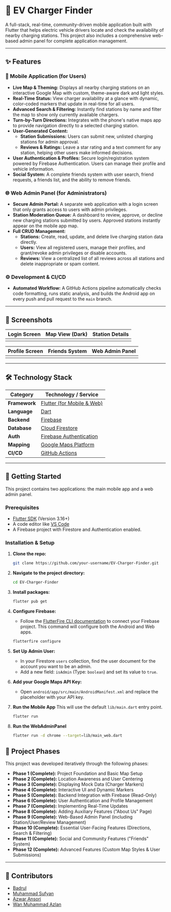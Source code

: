# 🚗 EV Charger Finder



A full-stack, real-time, community-driven mobile application built with Flutter that helps electric vehicle drivers locate and check the availability of nearby charging stations. This project also includes a comprehensive web-based admin panel for complete application management.

---

## ✨ Features

### 📱 Mobile Application (for Users)
- **Live Map & Theming:** Displays all nearby charging stations on an interactive Google Map with custom, theme-aware dark and light styles.
- **Real-Time Status:** View charger availability at a glance with dynamic, color-coded markers that update in real-time for all users.
- **Advanced Search & Filtering:** Instantly find stations by name and filter the map to show only currently available chargers.
- **Turn-by-Turn Directions:** Integrates with the phone's native maps app to provide navigation directly to a selected charging station.
- **User-Generated Content:**
  - **Station Submissions:** Users can submit new, unlisted charging stations for admin approval.
  - **Reviews & Ratings:** Leave a star rating and a text comment for any station, helping other users make informed decisions.
- **User Authentication & Profiles:** Secure login/registration system powered by Firebase Authentication. Users can manage their profile and vehicle information.
- **Social System:** A complete friends system with user search, friend requests, a friends list, and the ability to remove friends.

### 🌐 Web Admin Panel (for Administrators)
- **Secure Admin Portal:** A separate web application with a login screen that only grants access to users with admin privileges.
- **Station Moderation Queue:** A dashboard to review, approve, or decline new charging stations submitted by users. Approved stations instantly appear on the mobile app map.
- **Full CRUD Management:**
  - **Stations:** Create, read, update, and delete live charging station data directly.
  - **Users:** View all registered users, manage their profiles, and grant/revoke admin privileges or disable accounts.
  - **Reviews:** View a centralized list of all reviews across all stations and delete inappropriate or spam content.

### ⚙️ Development & CI/CD
- **Automated Workflow:** A GitHub Actions pipeline automatically checks code formatting, runs static analysis, and builds the Android app on every push and pull request to the `main` branch.

---

## 📸 Screenshots

| Login Screen | Map View (Dark) | Station Details |
| :---: | :---: | :---: |
| |  |  |

| Profile Screen | Friends System | Web Admin Panel |
| :---: | :---: | :---: |
|  |  |  |


---

## 🛠️ Technology Stack

| Category      | Technology / Service                                 |
|---------------|------------------------------------------------------|
| **Framework** | [Flutter (for Mobile & Web)](https://flutter.dev/)   |
| **Language**  | [Dart](https://dart.dev/)                            |
| **Backend**   | [Firebase](https://firebase.google.com/)             |
| **Database**  | [Cloud Firestore](https://firebase.google.com/products/firestore) |
| **Auth**      | [Firebase Authentication](https://firebase.google.com/products/auth) |
| **Mapping**   | [Google Maps Platform](https://mapsplatform.google.com/) |
| **CI/CD**     | [GitHub Actions](https://github.com/features/actions) |

---

## 🚀 Getting Started

This project contains two applications: the main mobile app and a web admin panel.

### Prerequisites
- [Flutter SDK](https://flutter.dev/docs/get-started/install) (Version 3.16+)
- A code editor like [VS Code](https://code.visualstudio.com/)
- A Firebase project with Firestore and Authentication enabled.

### Installation & Setup

1.  **Clone the repo:**
    ```sh
    git clone https://github.com/your-username/EV-Charger-Finder.git
    ```

2.  **Navigate to the project directory:**
    ```sh
    cd EV-Charger-Finder
    ```

3.  **Install packages:**
    ```sh
    flutter pub get
    ```

4.  **Configure Firebase:**
    - Follow the [FlutterFire CLI documentation](https://firebase.google.com/docs/flutter/setup) to connect your Firebase project. This command will configure both the Android and Web apps.
    ```sh
    flutterfire configure
    ```

5.  **Set Up Admin User:**
    - In your Firestore `users` collection, find the user document for the account you want to be an admin.
    - Add a new field: `isAdmin` (Type: `boolean`) and set its value to `true`.

6.  **Add your Google Maps API Key:**
    - Open `android/app/src/main/AndroidManifest.xml` and replace the placeholder with your API key.

7.  **Run the Mobile App**
    This will use the default `lib/main.dart` entry point.
    ```sh
    flutter run

8. **Run the WebAdminPanel**
    ```sh
    flutter run -d chrome --target=lib/main_web.dart


## 📝 Project Phases

This project was developed iteratively through the following phases:

-   **Phase 1 (Complete):** Project Foundation and Basic Map Setup
-   **Phase 2 (Complete):** Location Awareness and User Centering
-   **Phase 3 (Complete):** Displaying Mock Data (Charger Markers)
-   **Phase 4 (Complete):** Interactive UI and Dynamic Markers
-   **Phase 5 (Complete):** Backend Integration with Firebase (Read-Only)
-   **Phase 6 (Complete):** User Authentication and Profile Management
-   **Phase 7 (Complete):** Implementing Real-Time Updates
-   **Phase 8 (Complete):** Adding Auxiliary Features ("About Us" Page)
-   **Phase 9 (Complete):** Web-Based Admin Panel (including Station/User/Review Management)
-   **Phase 10 (Complete):** Essential User-Facing Features (Directions, Search & Filtering)
-   **Phase 11 (Complete):** Social and Community Features ("Friends" System)
-   **Phase 12 (Complete):** Advanced Features (Custom Map Styles & User Submissions)

---

## 👥 Contributors

-   [Badrul](https://github.com/jerungpyro)
-   [Muhammad Sufyan](https://github.com/pyunk)
-   [Azwar Ansori](https://github.com/AzwarAns61)
-   [Wan Muhammad Azlan](https://github.com/Lannnzzz)